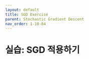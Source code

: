 ```yaml
---
layout: default
title: SGD Exercise
parent: Stochastic Gradient Descent
nav_order: 1-10-04
---
```


# 실습: SGD 적용하기

